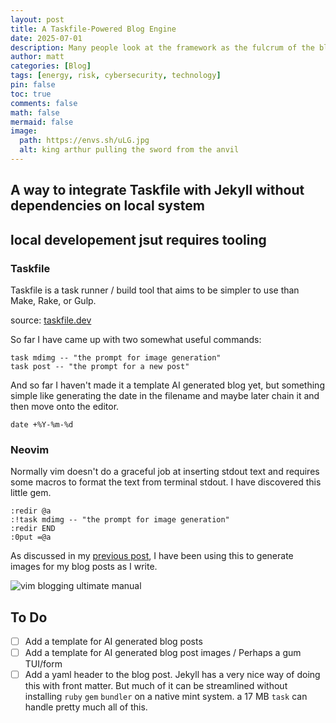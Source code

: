```yaml
---
layout: post
title: A Taskfile-Powered Blog Engine
date: 2025-07-01 
description: Many people look at the framework as the fulcrum of the blog. I believe that its the tooling that makes a blog both fun to read and write 
author: matt
categories: [Blog]
tags: [energy, risk, cybersecurity, technology]
pin: false
toc: true
comments: false
math: false
mermaid: false
image:
  path: https://envs.sh/uLG.jpg
  alt: king arthur pulling the sword from the anvil
---
```


## A way to integrate Taskfile with Jekyll without dependencies on local system

## local developement jsut requires tooling

### Taskfile

Taskfile is a task runner / build tool that aims to be simpler to use than Make, Rake, or Gulp.

source: [taskfile.dev](https://taskfile.dev)

So far I have came up with two somewhat useful commands:

```console
task mdimg -- "the prompt for image generation"
task post -- "the prompt for a new post"
```

And so far I haven't made it a template AI generated blog yet, but something simple like generating the date in the filename and maybe later chain it and then move onto the editor.

```console
date +%Y-%m-%d
```

### Neovim
Normally vim doesn't do a graceful job at inserting stdout text and requires some macros to format the text from terminal stdout. I have discovered this little gem.

```console
:redir @a
:!task mdimg -- "the prompt for image generation" 
:redir END
:0put =@a
```
As discussed in my [previous post](), I have been using this to generate images for my blog posts as I write.

![vim blogging ultimate manual](https://envs.sh/uLL.jpg)

## To Do

- [ ] Add a template for AI generated blog posts
- [ ] Add a template for AI generated blog post images / Perhaps a gum TUI/form
- [ ] Add a yaml header to the blog post. Jekyll has a very nice way of doing this with front matter. But much of it can be streamlined without installing `ruby` `gem` `bundler` on a native mint system. a 17 MB `task` can handle pretty much all of this.
